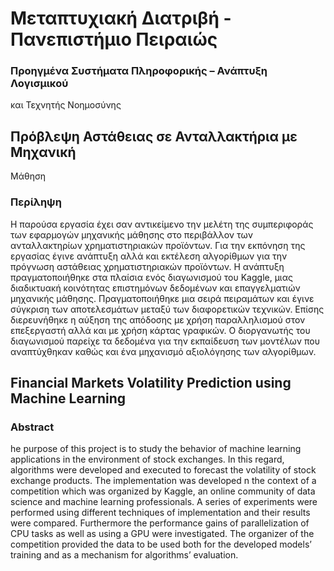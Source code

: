 # Μεταπτυχιακή Διατριβή - Πανεπιστήμιο Πειραιώς 

### Προηγμένα Συστήματα Πληροφορικής – Ανάπτυξη Λογισμικού
και Τεχνητής Νοημοσύνης

## Πρόβλεψη Αστάθειας σε Ανταλλακτήρια με Μηχανική
Μάθηση

### Περίληψη

Η παρούσα εργασία έχει σαν αντικείμενο την μελέτη της συμπεριφοράς των εφαρμογών
μηχανικής μάθησης στο περιβάλλον των ανταλλακτηρίων χρηματιστηριακών προϊόντων.
Για την εκπόνηση της εργασίας έγινε ανάπτυξη αλλά και εκτέλεση αλγορίθμων για την
πρόγνωση αστάθειας χρηματιστηριακών προϊόντων. Η ανάπτυξη πραγματοποιήθηκε στα
πλαίσια ενός διαγωνισμού του Kaggle, μιας διαδικτυακή κοινότητας επιστημόνων δεδομένων
και επαγγελματιών μηχανικής μάθησης.
Πραγματοποιήθηκε μια σειρά πειραμάτων και έγινε σύγκριση των αποτελεσμάτων μεταξύ των
διαφορετικών τεχνικών. Επίσης διερευνήθηκε η αύξηση της απόδοσης με χρήση
παραλληλισμού στον επεξεργαστή αλλά και με χρήση κάρτας γραφικών.
Ο διοργανωτής του διαγωνισμού παρείχε τα δεδομένα για την εκπαίδευση των μοντέλων που
αναπτύχθηκαν καθώς και ένα μηχανισμό αξιολόγησης των αλγορίθμων.

## Financial Markets Volatility Prediction using Machine Learning

### Abstract

he purpose of this project is to study the behavior of machine learning applications in the
environment of stock exchanges.
In this regard, algorithms were developed and executed to forecast the volatility of stock
exchange products. The implementation was developed n the context of a competition which
was organized by Kaggle, an online community of data science and machine learning
professionals.
A series of experiments were performed using different techniques of implementation and
their results were compared. Furthermore the performance gains of parallelization of CPU tasks
as well as using a GPU were investigated.
The organizer of the competition provided the data to be used both for the developed models’
training and as a mechanism for algorithms’ evaluation.


